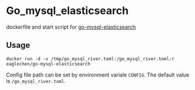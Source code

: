 # Go_mysql_elasticsearch
dockerfile and start script for [go-mysql-elasticsearch](https://github.com/siddontang/go-mysql-elasticsearch)

## Usage
```
docker run -d -v /tmp/go_mysql_river.toml:/go_mysql_river.toml:r eaglechen/go-mysql-elasticsearch
```

Config file path can be set by environment variale `CONFIG`. The default value is `/go_mysql_river.toml`.
